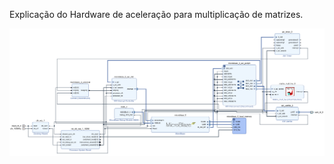Explicação do Hardware de aceleração para multiplicação de matrizes.

![Logo do Projeto](Hardware/arquitetura_viv.png)